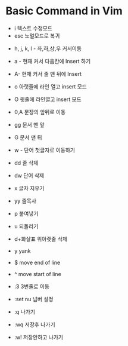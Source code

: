 # Basic Command in Vim

- i 텍스트 수정모드
- esc 노멀모드로 복귀

* h, j, k, l - 좌,하,상,우 커서이동



* a - 현재 커서 다음칸에 Insert 하기
* A- 현재 커서 줄 맨 뒤에 Insert

- o 아랫줄에 라인 열고 insert 모드
- O 윗줄에 라인열고 insert 모드
- 0,A 문장의 앞뒤로 이동
- gg 문서 맨 앞
- G 문서 맨 뒤
- w - 단어 첫글자로 이동하기






- dd 줄 삭제
- dw 단어 삭제
- x 글자 지우기
- yy 줄목사


- p 붙여넣기
- u 되돌리기
- d+화살표  위아랫줄 삭제




- y yank
- $ move end of line
- ^ move start of line


- :3 3번줄로 이동
- :set nu  넘버 설정
- :q 나가기
- :wq 저장후 나가기
- :w! 저장안하고 나가기

